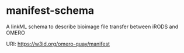 # manifest-schema

A linkML schema to describe bioimage file transfer between iRODS and OMERO

URI: https://w3id.org/omero-quay/manifest
